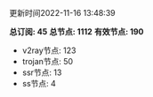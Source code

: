 更新时间2022-11-16 13:48:39

**总订阅: 45**
**总节点: 1112**
**有效节点: 190**
- v2ray节点: 123
- trojan节点: 50
- ssr节点: 13
- ss节点: 4

